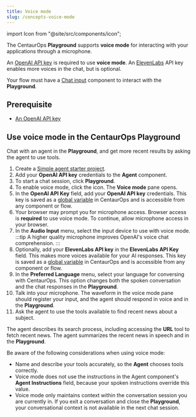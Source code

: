 ```yaml
---
title: Voice mode
slug: /concepts-voice-mode
---
```


import Icon from "@site/src/components/icon";

The CentaurOps **Playground** supports **voice mode** for interacting with your applications through a microphone.

An [OpenAI API key](https://platform.openai.com/) is required to use **voice mode**. An [ElevenLabs](https://elevenlabs.io) API key enables more voices in the chat, but is optional.

Your flow must have a [Chat input](/components-io#chat-input) component to interact with the **Playground**.

## Prerequisite

- [An OpenAI API key](https://platform.openai.com/)

## Use voice mode in the CentaurOps Playground

Chat with an agent in the **Playground**, and get more recent results by asking the agent to use tools.

1. Create a [Simple agent starter project](/starter-projects-simple-agent).
2. Add your **OpenAI API key** credentials to the **Agent** component.
3. To start a chat session, click **Playground**.
4. To enable voice mode, click the <Icon name="Mic" aria-label="Microphone"/> icon.
The **Voice mode** pane opens.
5. In the **OpenAI API Key** field, add your **OpenAI API key** credentials.
This key is saved as a [global variable](/configuration-global-variables) in CentaurOps and is accessible from any component or flow.
6. Your browser may prompt you for microphone access.
Browser access is **required** to use voice mode.
To continue, allow microphone access in your browser.
7. In the **Audio Input** menu, select the input device to use with voice mode.
:::tip
A higher quality microphone improves OpenAI's voice chat comprehension.
:::
8. Optionally, add your **ElevenLabs API key** in the **ElevenLabs API Key** field.
This makes more voices available for your AI responses.
This key is saved as a [global variable](/configuration-global-variables) in CentaurOps and is accessible from any component or flow.
9. In the **Preferred Language** menu, select your language for conversing with CentaurOps.
This option changes both the spoken conversation and the chat responses in the **Playground**.
10. Talk into your microphone.
The waveform in the voice mode pane should register your input, and the agent should respond in voice and in the **Playground**.
11. Ask the agent to use the tools available to find recent news about a subject.

The agent describes its search process, including accessing the **URL** tool to fetch recent news.
The agent summarizes the recent news in speech and in the **Playground**.

Be aware of the following considerations when using voice mode:

* Name and describe your tools accurately, so the **Agent** chooses tools correctly.
* Voice mode does not use the instructions in the Agent component's **Agent Instructions** field, because your spoken instructions override this value.
* Voice mode only maintains context within the conversation session you are currently in.
If you exit a conversation and close the **Playground**, your conversational context is not available in the next chat session.
